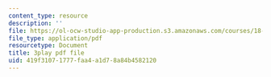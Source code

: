 ```yaml
---
content_type: resource
description: ''
file: https://ol-ocw-studio-app-production.s3.amazonaws.com/courses/18-03-differential-equations-spring-2010/419f31071777faa4a1d78a84b4582120_YVcjNmjHik.pdf
file_type: application/pdf
resourcetype: Document
title: 3play pdf file
uid: 419f3107-1777-faa4-a1d7-8a84b4582120
---
```

